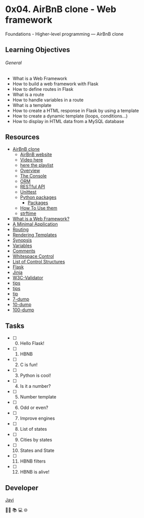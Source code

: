 # 0x04. AirBnB clone - Web framework
Foundations - Higher-level programming ― AirBnB clone

## Learning Objectives
###### General
* What is a Web Framework
* How to build a web framework with Flask
* How to define routes in Flask
* What is a route
* How to handle variables in a route
* What is a template
* How to create a HTML response in Flask by using a template
* How to create a dynamic template (loops, conditions…)
* How to display in HTML data from a MySQL database

## Resources
* [AirBnB clone](https://intranet.hbtn.io/concepts/74)
  - [AirBnB website](https://www.airbnb.com/)
  - [Video here](https://www.youtube.com/watch?v=m-cfupVumos)
  - [here the playlist](https://www.youtube.com/playlist?list=PLlLHfkTcnvmPOp6jv_89tRpJUMFrP-Wbi)
  - [Overview](https://www.youtube.com/watch?v=QTwmCB_AWqI&feature=youtu.be)
  - [The Console](https://www.youtube.com/watch?v=jeJwRB33YNg&feature=youtu.be)
  - [ORM](https://www.youtube.com/watch?v=ZwCD8cNZk9U&feature=youtu.be)
  - [RESTful API](https://www.youtube.com/watch?v=LrQhULlFJdU&feature=youtu.be)
  - [Unittest](https://docs.python.org/3.4/library/unittest.html#module-unittest)
  - [Python packages](https://intranet.hbtn.io/concepts/66)
    - [Packages](https://docs.python.org/3.4/tutorial/modules.html#packages)
  - [How To Use them](https://www.digitalocean.com/community/tutorials/how-to-use-args-and-kwargs-in-python-3)
  - [strftime](https://strftime.org/)
* [What is a Web Framework?]()
* [A Minimal Application](https://flask.palletsprojects.com/en/1.0.x/quickstart/#a-minimal-application)
* [Routing](https://flask.palletsprojects.com/en/1.0.x/quickstart/#routing)
* [Rendering Templates](https://flask.palletsprojects.com/en/1.0.x/quickstart/#rendering-templates)
* [Synopsis](https://jinja.palletsprojects.com/en/2.9.x/templates/#synopsis)
* [Variables](https://jinja.palletsprojects.com/en/2.9.x/templates/#variables)
* [Comments](https://jinja.palletsprojects.com/en/2.9.x/templates/#comments)
* [Whitespace Control](https://jinja.palletsprojects.com/en/2.9.x/templates/#whitespace-control)
* [List of Control Structures](https://jinja.palletsprojects.com/en/2.9.x/templates/#list-of-control-structures)
* [Flask](https://palletsprojects.com/p/flask/)
* [Jinja](https://jinja.palletsprojects.com/en/2.9.x/templates/)
* [W3C-Validator ](https://github.com/holbertonschool/W3C-Validator)
* [tips](https://docs.sqlalchemy.org/en/13/orm/contextual.html)
* [tips](https://docs.sqlalchemy.org/en/13/orm/session_api.html)
* [tip](https://jinja.palletsprojects.com/en/2.9.x/templates/)
* [7-dump](https://s3.amazonaws.com/intranet-projects-files/holbertonschool-higher-level_programming+/290/7-states_list.sql)
* [10-dump](https://s3.amazonaws.com/intranet-projects-files/holbertonschool-higher-level_programming+/290/10-hbnb_filters.sql)
* [100-dump](https://s3.amazonaws.com/intranet-projects-files/holbertonschool-higher-level_programming+/290/100-hbnb.sql)

## Tasks
* [ ] 0. Hello Flask!
* [ ] 1. HBNB
* [ ] 2. C is fun!
* [ ] 3. Python is cool!
* [ ] 4. Is it a number?
* [ ] 5. Number template
* [ ] 6. Odd or even?
* [ ] 7. Improve engines
* [ ] 8. List of states
* [ ] 9. Cities by states
* [ ] 10. States and State
* [ ] 11. HBNB filters
* [ ] 12. HBNB is alive!

## Developer
[Javi](https://github.com/javi0b01)

:man_technologist: :books: :computer: :globe_with_meridians:
